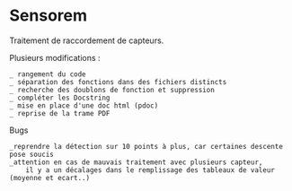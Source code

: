 # Sensorem
Traitement de raccordement de capteurs.

Plusieurs modifications :

    _ rangement du code
    _ séparation des fonctions dans des fichiers distincts
    _ recherche des doublons de fonction et suppression
    _ compléter les Docstring
    _ mise en place d'une doc html (pdoc)
    _ reprise de la trame PDF

Bugs

    _reprendre la détection sur 10 points à plus, car certaines descente pose soucis
    _attention en cas de mauvais traitement avec plusieurs capteur,
        il y a un décalages dans le remplissage des tableaux de valeur (moyenne et ecart..)

